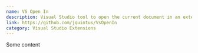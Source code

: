 ```yaml
---
name: VS Open In
description: Visual Studio tool to open the current document in an external editor
link: https://github.com/jquintus/VsOpenIn
category: Visual Studio Extensions
---
```


Some content
